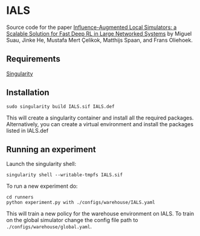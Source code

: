 # IALS

Source code for the paper [Influence-Augmented Local Simulators: a Scalable Solution for Fast Deep RL in Large Networked Systems](https://proceedings.mlr.press/v162/suau22a.html) by Miguel Suau, Jinke He, Mustafa Mert Çelikok, Matthijs Spaan, and Frans Oliehoek.

## Requirements
[Singularity](https://sylabs.io/docs/)

## Installation
```console 
sudo singularity build IALS.sif IALS.def
```
This will create a singularity container and install all the required packages. Alternatively, you can create a virtual environment and install the packages listed in IALS.def

## Running an experiment
Launch the singularity shell:
```console
singularity shell --writable-tmpfs IALS.sif
```
To run a new experiment do:
```console
cd runners
python experiment.py with ./configs/warehouse/IALS.yaml
```
This will train a new policy for the warehouse environment on IALS. To train on the global simulator change the config file path to `./configs/warehouse/global.yaml`.
